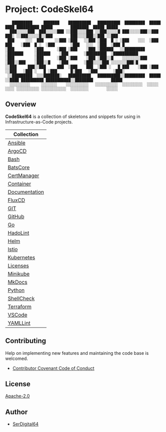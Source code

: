 # Project: CodeSkel64

```text
   █████████     ███████    ██████████   ██████████  █████████  █████   ████ ██████████ █████        ████████  █████ █████
  ███░░░░░███  ███░░░░░███ ░░███░░░░███ ░░███░░░░░█ ███░░░░░███░░███   ███░ ░░███░░░░░█░░███        ███░░░░███░░███ ░░███
 ███     ░░░  ███     ░░███ ░███   ░░███ ░███  █ ░ ░███    ░░░  ░███  ███    ░███  █ ░  ░███       ░███   ░░░  ░███  ░███ █
░███         ░███      ░███ ░███    ░███ ░██████   ░░█████████  ░███████     ░██████    ░███       ░█████████  ░███████████
░███         ░███      ░███ ░███    ░███ ░███░░█    ░░░░░░░░███ ░███░░███    ░███░░█    ░███       ░███░░░░███ ░░░░░░░███░█
░░███     ███░░███     ███  ░███    ███  ░███ ░   █ ███    ░███ ░███ ░░███   ░███ ░   █ ░███      █░███   ░███       ░███░
 ░░█████████  ░░░███████░   ██████████   ██████████░░█████████  █████ ░░████ ██████████ ███████████░░████████        █████
  ░░░░░░░░░     ░░░░░░░    ░░░░░░░░░░   ░░░░░░░░░░  ░░░░░░░░░  ░░░░░   ░░░░ ░░░░░░░░░░ ░░░░░░░░░░░  ░░░░░░░░        ░░░░░
```

## Overview

**CodeSkel64** is a collection of skeletons and snippets for using in Infrastructure-as-Code projects.

| Collection                         |
| ---------------------------------- |
| [Ansible](src/Ansible)             |
| [ArgoCD](src/ArgoCD)               |
| [Bash](src/Bash)                   |
| [BatsCore](src/BatsCore)           |
| [CertManager](src/CertManager)     |
| [Container](src/Container)         |
| [Documentation](src/Documentation) |
| [FluxCD](src/FluxCD)               |
| [GIT](src/GIT)                     |
| [GitHub](src/GitHub)               |
| [Go](src/Go)                       |
| [HadoLint](src/HadoLint)           |
| [Helm](src/Helm)                   |
| [Istio](src/Istio)                 |
| [Kubernetes](src/Kubernetes)       |
| [Licenses](src/Licenses)           |
| [Minikube](src/Minikube)           |
| [MkDocs](src/MkDocs)               |
| [Python](src/Python)               |
| [ShellCheck](src/ShellCheck)       |
| [Terraform](src/Terraform)         |
| [VSCode](src/VSCode)               |
| [YAMLLint](src/YAMLLint)           |

## Contributing

Help on implementing new features and maintaining the code base is welcomed.

- [Contributor Covenant Code of Conduct](CODE_OF_CONDUCT.md)

## License

[Apache-2.0](https://www.apache.org/licenses/LICENSE-2.0.txt)

## Author

- [SerDigital64](https://github.com/serdigital64)
